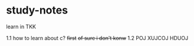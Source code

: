 # study-notes
learn in TKK

1.1
how to learn about c?
~~first~~
~~of sure i don't konw~~
1.2
POJ
XUJCOJ
HDUOJ

